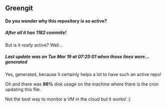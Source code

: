 ## Greengit

#### Do you wonder why this repository is so active?

##### After all it has 1182 commits!

But is it *really* active? Well...

##### Last update was on Tue Mar 19 at 07:25:01 when those lines were... generated

Yes, generated, because it certainly helps a lot to have such an active repo!

Oh and there was **86%** disk usage on the machine
where there is the cron updating this file.

Not the best way to monitor a VM in the cloud but it works! :)
